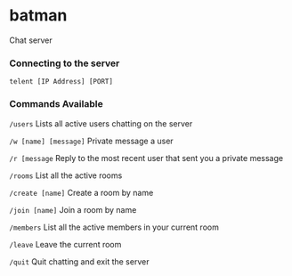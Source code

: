 # batman
Chat server


### Connecting to the server
`telent [IP Address] [PORT]`

### Commands Available
`/users` Lists all active users chatting on the server

`/w [name] [message]` Private message a user

`/r [message` Reply to the most recent user that sent you a private message

`/rooms` List all the active rooms

`/create [name]` Create a room by name

`/join [name]` Join a room by name

`/members` List all the active members in your current room

`/leave` Leave the current room

`/quit` Quit chatting and exit the server

